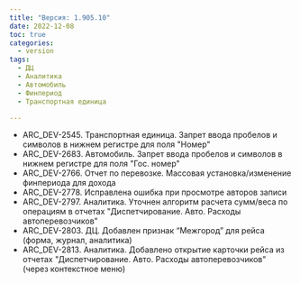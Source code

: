 ```yaml
---
title: "Версия: 1.905.10"
date: 2022-12-08
toc: true
categories:
  - version
tags:
  - ДЦ
  - Аналитика
  - Автомобиль
  - Финпериод
  - Транспортная единица

---
```


-   ARC_DEV-2545. Транспортная единица. Запрет ввода пробелов и символов в нижнем регистре для поля "Номер"
-   ARC_DEV-2683. Автомобиль. Запрет ввода пробелов и символов в нижнем регистре для поля "Гос. номер"
-   ARC_DEV-2766. Отчет по перевозке. Массовая установка/изменение финпериода для дохода
-   ARC_DEV-2778. Исправлена ошибка при просмотре авторов записи
-   ARC_DEV-2797. Аналитика. Уточнен алгоритм расчета сумм/веса по операциям в отчетах "Диспетчирование. Авто. Расходы автоперевозчиков"
-   ARC_DEV-2803. ДЦ. Добавлен признак “Межгород” для рейса (форма, журнал, аналитика)
-   ARC_DEV-2813. Аналитика. Добавлено открытие карточки рейса из отчетах "Диспетчирование. Авто. Расходы автоперевозчиков" (через контекстное меню)
